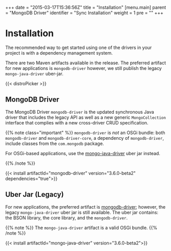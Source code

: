 +++
date = "2015-03-17T15:36:56Z"
title = "Installation"
[menu.main]
  parent = "MongoDB Driver"
  identifier = "Sync Installation"
  weight = 1
  pre = "<i class='fa'></i>"
+++

# Installation

The recommended way to get started using one of the drivers in your
project is with a dependency management system.

There are two Maven artifacts available in the release. The preferred artifact for new applications is `mongodb-driver`
however, we still publish the legacy `mongo-java-driver` uber-jar.

{{< distroPicker >}}

## MongoDB Driver  

The MongoDB Driver ``mongodb-driver`` is the updated synchronous Java driver that includes the legacy API as well as a new generic `MongoCollection` interface that complies with a new cross-driver CRUD specification.

{{% note class="important" %}}
`mongodb-driver` is *not* an OSGi bundle: both `mongodb-driver` and `mongodb-driver-core`, a dependency of `mongodb-driver`, include classes from the `com.mongodb` package.

For OSGi-based applications, use the [mongo-java-driver](#uber-jar-legacy) uber jar instead.

{{% /note %}}

{{< install artifactId="mongodb-driver" version="3.6.0-beta2" dependencies="true">}}


## Uber Jar (Legacy)

For new applications, the preferred artifact is [mongodb-driver](#mongodb-driver); however, the legacy `mongo-java-driver` uber jar is still available.  The uber jar contains: the BSON library, the core library, and the `mongodb-driver`.


{{% note %}}
The `mongo-java-driver` artifact is a valid OSGi bundle.
{{% /note %}}

{{< install artifactId="mongo-java-driver" version="3.6.0-beta2">}}
